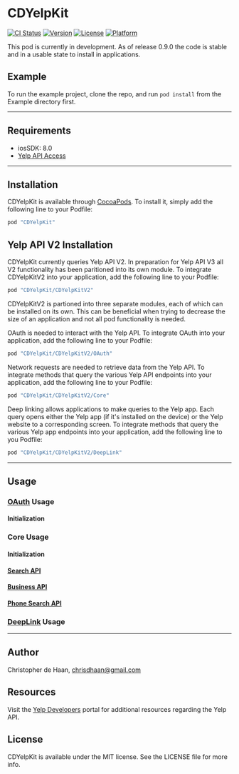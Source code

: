 # CDYelpKit

[![CI Status](http://img.shields.io/travis/chrisdhaan/CDYelpKit.svg?style=flat)](https://travis-ci.org/chrisdhaan/CDYelpKit)
[![Version](https://img.shields.io/cocoapods/v/CDYelpKit.svg?style=flat)](http://cocoapods.org/pods/CDYelpKit)
[![License](https://img.shields.io/cocoapods/l/CDYelpKit.svg?style=flat)](http://cocoapods.org/pods/CDYelpKit)
[![Platform](https://img.shields.io/cocoapods/p/CDYelpKit.svg?style=flat)](http://cocoapods.org/pods/CDYelpKit)

This pod is currently in development. As of release 0.9.0 the code is stable and in a usable state to install in applications.

## Example

To run the example project, clone the repo, and run `pod install` from the Example directory first.

---

## Requirements

- iosSDK: 8.0
- [Yelp API Access](https://www.yelp.com/developers/manage_api_keys)

---

## Installation

CDYelpKit is available through [CocoaPods](http://cocoapods.org). To install
it, simply add the following line to your Podfile:

```ruby
pod "CDYelpKit"
```

## Yelp API V2 Installation

CDYelpKit currently queries Yelp API V2. In preparation for Yelp API V3 all V2 functionality has been paritioned into its own module. To integrate CDYelpKitV2 into your application, add the following line to your Podfile:

```ruby
pod "CDYelpKit/CDYelpKitV2"
```

CDYelpKitV2 is partioned into three separate modules, each of which can be installed on its own. This can be beneficial when trying to decrease the size of an application and not all pod functionality is needed.

OAuth is needed to interact with the Yelp API. To integrate OAuth into your application, add the following line to your Podfile:

```ruby
pod "CDYelpKit/CDYelpKitV2/OAuth"
```

Network requests are needed to retrieve data from the Yelp API. To integrate methods that query the various Yelp API endpoints into your application, add the following line to your Podfile:

```ruby
pod "CDYelpKit/CDYelpKitV2/Core"
```

Deep linking allows applications to make queries to the Yelp app. Each query opens either the Yelp app (if it's installed on the device) or the Yelp website to a corresponding screen. To integrate methods that query the various Yelp app endpoints into your application, add the following line to you Podfile:

```ruby
pod "CDYelpKit/CDYelpKitV2/DeepLink"
```

---

## Usage

### [OAuth](https://www.yelp.com/developers/documentation/v2/authentication) Usage

#### Initialization

### Core Usage

#### Initialization

#### [Search API](https://www.yelp.com/developers/documentation/v2/search_api)

#### [Business API](https://www.yelp.com/developers/documentation/v2/business)

#### [Phone Search API](https://www.yelp.com/developers/documentation/v2/phone_search)

### [DeepLink](https://www.yelp.com/developers/documentation/v2/iphone) Usage

---

## Author

Christopher de Haan, chrisdhaan@gmail.com

## Resources

Visit the [Yelp Developers](https://www.yelp.com/developers) portal for additional resources regarding the Yelp API.

## License

CDYelpKit is available under the MIT license. See the LICENSE file for more info.
